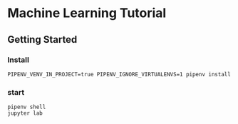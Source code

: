 # Machine Learning Tutorial


## Getting Started 

### Install 
```shell
PIPENV_VENV_IN_PROJECT=true PIPENV_IGNORE_VIRTUALENVS=1 pipenv install
```

### start
```shell
pipenv shell 
jupyter lab 
```



